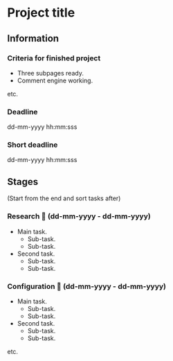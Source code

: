 # Project title

## Information

### Criteria for finished project

* Three subpages ready.
* Comment engine working.

etc.

### Deadline

dd-mm-yyyy hh:mm:sss

### Short deadline

dd-mm-yyyy hh:mm:sss

## Stages 

(Start from the end and sort tasks after)

### Research 📅 (dd-mm-yyyy - dd-mm-yyyy)

* Main task.
    * Sub-task.
    * Sub-task.
* Second task.
    * Sub-task.
    * Sub-task.

### Configuration 📅 (dd-mm-yyyy - dd-mm-yyyy)

* Main task.
    * Sub-task.
    * Sub-task.
* Second task.
    * Sub-task.
    * Sub-task.

etc.